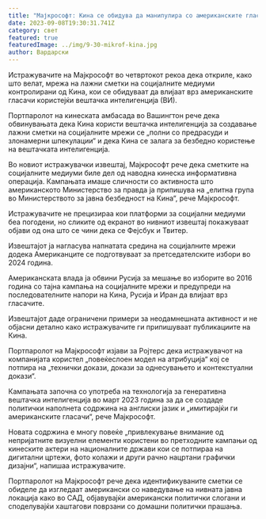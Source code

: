 ```yaml
---
title: "Мајкрософт: Кина се обидува да манипулира со американските гласачи"
date: 2023-09-08T19:30:31.741Z
category: свет
featured: true
featuredImage: ../img/9-30-mikrof-kina.jpg
author: Вардарски
---
```

Истражувачите на Мајкрософт во четвртокот рекоа дека откриле, како што велат, мрежа на лажни сметки на социјалните медиуми контролирани од Кина, кои се обидуваат да влијаат врз американските гласачи користејќи вештачка интелигенција (ВИ).

Портпаролот на кинеската амбасада во Вашингтон рече дека обвинувањата дека Кина користи вештачка интелигенција за создавање лажни сметки на социјалните мрежи се „полни со предрасуди и злонамерни шпекулации“ и дека Кина се залага за безбедно користење на вештачката интелигенција.

Во новиот истражувачки извештај, Мајкрософт рече дека сметките на социјалните медиуми биле дел од наводна кинеска информативна операција. Кампањата имаше сличности со активноста што американското Министерство за правда ја припишува на „елитна група во Министерството за јавна безбедност на Кина“, рече Мајкрософт.

Истражувачите не прецизираа кои платформи за социјални медиуми беа погодени, но сликите од екранот во нивниот извештај покажуваат објави од она што се чини дека се Фејсбук и Твитер.

Извештајот ја нагласува напнатата средина на социјалните мрежи додека Американците се подготвуваат за претседателските избори во 2024 година.

Американската влада ја обвини Русија за мешање во изборите во 2016 година со тајна кампања на социјалните мрежи и предупреди на последователните напори на Кина, Русија и Иран да влијаат врз гласачите.

Извештајот даде ограничени примери за неодамнешната активност и не објасни детално како истражувачите ги припишуваат публикациите на Кина.

Портпаролот на Мајкрософт изјави за Ројтерс дека истражувачот на компанијата користел „повеќеслоен модел на атрибуција“ кој се потпира на „технички докази, докази за однесувањето и контекстуални докази“.

Кампањата започна со употреба на технологија за генеративна вештачка интелигенција во март 2023 година за да се создаде политички наполнета содржина на англиски јазик и „имитирајќи ги американските гласачи“, рече Мајкрософт.

Новата содржина е многу повеќе „привлекување внимание од непријатните визуелни елементи користени во претходните кампањи од кинеските актери на националните држави кои се потпираа на дигитални цртежи, фото колажи и други рачно нацртани графички дизајни“, напишаа истражувачите.

Портпаролот на Мајкрософт рече дека идентификуваните сметки се обиделе да изгледаат американски со наведување на нивната јавна локација како во САД, објавувајќи американски политички слогани и споделувајќи хаштагови поврзани со домашни политички прашања.